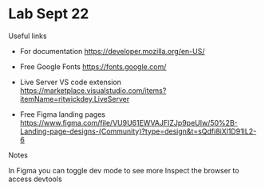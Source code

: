 # Lab Sept 22

Useful links

- For documentation https://developer.mozilla.org/en-US/

- Free Google Fonts https://fonts.google.com/

- Live Server VS code extension https://marketplace.visualstudio.com/items?itemName=ritwickdey.LiveServer

- Free Figma landing pages https://www.figma.com/file/VU9U61EWVAJFIZJp9peUIw/50%2B-Landing-page-designs-(Community)?type=design&t=sQdfi8iXl1D91lL2-6

Notes

In Figma you can toggle dev mode to see more
Inspect the browser to access devtools


